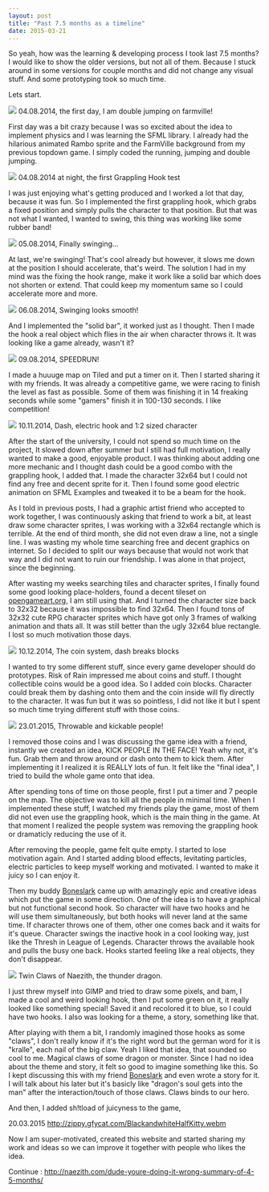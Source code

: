 ```yaml
---
layout: post
title: "Past 7.5 months as a timeline"
date: 2015-03-21
---
```


So yeah, how was the learning & developing process I took last 7.5 months? I would like to show the older versions, but not all of them. Because I stuck around in some versions for couple months and did not change any visual stuff. And some prototyping took so much time. 

Lets start. 

![](http://s6.postimg.org/phz7d1dep/y_JHOWc_J.gif) 04.08.2014, the first day, I am double jumping on farmville! 

First day was a bit crazy because I was so excited about the idea to implement physics and I was learning the SFML library. I already had the hilarious animated Rambo sprite and the FarmVille background from my previous topdown game. I simply coded the running, jumping and double jumping.

![](http://s6.postimg.org/m7aud5nhd/oqw_IEYc.gif) 04.08.2014 at night, the first Grappling Hook test 

I was just enjoying what's getting produced and I worked a lot that day, because it was fun. So I implemented the first grappling hook, which grabs a fixed position and simply pulls the character to that position. But that was not what I wanted, I wanted to swing, this thing was working like some rubber band!  

![](http://s6.postimg.org/fw5mwqm8x/a_RRn2s_M.gif) 05.08.2014, Finally swinging... 

At last, we're swinging! That's cool already but however, it slows me down at the position I should accelerate, that's weird. The solution I had in my mind was the fixing the hook range, make it work like a solid bar which does not shorten or extend. That could keep my momentum same so I could accelerate more and more. 

![](http://s6.postimg.org/ddjxw20ip/t_LPXy_Bh.gif) 06.08.2014, Swinging looks smooth! 

And I implemented the "solid bar", it worked just as I thought. Then I made the hook a real object which flies in the air when character throws it. It was looking like a game already, wasn't it? 

![](http://s6.postimg.org/w0wn3pezj/glx_Wh3_B.gif) 09.08.2014, SPEEDRUN! 

I made a huuuge map on Tiled and put a timer on it. Then I started sharing it with my friends. It was already a competitive game, we were racing to finish the level as fast as possible. Some of them was finishing it in 14 freaking seconds while some "gamers" finish it in 100-130 seconds. I like competition! 

![](http://s6.postimg.org/6gucx9tlt/Yk_Isbh_Q.gif) 10.11.2014, Dash, electric hook and 1:2 sized character 

After the start of the university, I could not spend so much time on the project, It slowed down after summer but I still had full motivation, I really wanted to make a good, enjoyable product. I was thinking about adding one more mechanic and I thought dash could be a good combo with the grappling hook, I added that. I made the character 32x64 but I could not find any free and decent sprite for it. Then I found some good electric animation on SFML Examples and tweaked it to be a beam for the hook. 

As I told in previous posts, I had a graphic artist friend who accepted to work together, I was continuously asking that friend to work a bit, at least draw some character sprites, I was working with a 32x64 rectangle which is terrible. At the end of third month, she did not even draw a line, not a single line. I was wasting my whole time searching free and decent graphics on internet. So I decided to split our ways because that would not work that way and I did not want to ruin our friendship. I was alone in that project, since the beginning. 

After wasting my weeks searching tiles and character sprites, I finally found some good looking place-holders, found a decent tileset on [opengameart.org](http://www.opengameart.org), I am still using that. And I turned the character size back to 32x32 because it was impossible to find 32x64. Then I found tons of 32x32 cute RPG character sprites which have got only 3 frames of walking animation and thats all. It was still better than the ugly 32x64 blue rectangle. I lost so much motivation those days. 

![](http://s6.postimg.org/3lh9qeplt/y_X0lv2_L.gif) 10.12.2014, The coin system, dash breaks blocks 

I wanted to try some different stuff, since every game developer should do prototypes. Risk of Rain impressed me about coins and stuff. I thought collectible coins would be a good idea. So I added coin blocks. Character could break them by dashing onto them and the coin inside will fly directly to the character. It was fun but it was so pointless, I did not like it but I spent so much time trying different stuff with those coins. 

![](http://s6.postimg.org/9xwf08so1/d8aizv_X.gif) 23.01.2015, Throwable and kickable people! 

I removed those coins and I was discussing the game idea with a friend, instantly we created an idea, KICK PEOPLE IN THE FACE! Yeah why not, it's fun. Grab them and throw around or dash onto them to kick them. After implementing it I realized it is REALLY lots of fun. It felt like the "final idea", I tried to build the whole game onto that idea. 

After spending tons of time on those people, first I put a timer and 7 people on the map. The objective was to kill all the people in minimal time. When I implemented these stuff, I watched my friends play the game, most of them did not even use the grappling hook, which is the main thing in the game. At that moment I realized the people system was removing the grappling hook or dramaticly reducing the use of it. 

After removing the people, game felt quite empty. I started to lose motivation again. And I started adding blood effects, levitating particles, electric particles to keep myself working and motivated. I wanted to make it juicy so I can enjoy it. 

Then my buddy [Boneslark](http://steamcommunity.com/id/Boneslark/) came up with amazingly epic and creative ideas which put the game in some direction. One of the idea is to have a graphical but not functional second hook. So character will have two hooks and he will use them simultaneously, but both hooks will never land at the same time. If character throws one of them, other one comes back and it waits for it's queue. Character swings the inactive hook in a cool looking way, just like the Thresh in League of Legends. Character throws the available hook and pulls the busy one back. Hooks started feeling like a real objects, they don't disappear. 

![](http://s6.postimg.org/tkutpuwwx/f1_RFrh_Z.png) Twin Claws of Naezith, the thunder dragon. 

I just threw myself into GIMP and tried to draw some pixels, and bam, I made a cool and weird looking hook, then I put some green on it, it really looked like something special! Saved it and recolored it to blue, so I could have two hooks. I also was looking for a theme, a story, something like that. 

After playing with them a bit, I randomly imagined those hooks as some "claws", I don't really know if it's the right word but the german word for it is "kralle", each nail of the big claw. Yeah I liked that idea, that sounded so cool to me. Magical claws of some dragon or monster. Since I had no idea about the theme and story, it felt so good to imagine something like this. So I kept discussing this with my friend [Boneslark](http://steamcommunity.com/id/Boneslark/) and even wrote a story for it. I will talk about his later but it's basicly like "dragon's soul gets into the man" after the interaction/touch of those claws. Claws binds to our hero. 

And then, I added sh!tload of juicyness to the game, 

20.03.2015 http://zippy.gfycat.com/BlackandwhiteHalfKitty.webm 

Now I am super-motivated, created this website and started sharing my work and ideas so we can improve it together with people who likes the idea. 

Continue : http://naezith.com/dude-youre-doing-it-wrong-summary-of-4-5-months/